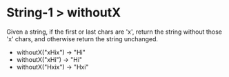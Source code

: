 # String-1 > withoutX

Given a string, if the first or last chars are 'x', return the string without those 'x' chars, and otherwise return the string unchanged.

- withoutX("xHix") → "Hi"
- withoutX("xHi") → "Hi"
- withoutX("Hxix") → "Hxi"